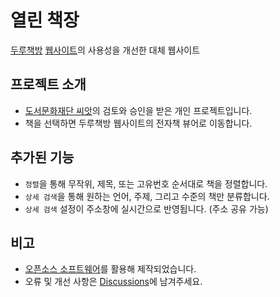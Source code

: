 # 열린 책장

[두루책방](https://seeart2007.modoo.at/?link=7newq4dv) [웹사이트](http://xn--hu1b40go5ck8x.com/)의 사용성을 개선한 대체 웹사이트

## 프로젝트 소개

- [도서문화재단 씨앗](https://seeart2007.modoo.at/)의 검토와 승인을 받은 개인 프로젝트입니다.
- 책을 선택하면 두루책방 웹사이트의 전자책 뷰어로 이동합니다.

## 추가된 기능

- `정렬`을 통해 무작위, 제목, 또는 고유번호 순서대로 책을 정렬합니다.
- `상세 검색`을 통해 원하는 언어, 주제, 그리고 수준의 책만 분류합니다.
- `상세 검색` 설정이 주소창에 실시간으로 반영됩니다. (주소 공유 가능)

## 비고

- [오픈소스 소프트웨어](oss-notice.md)를 활용해 제작되었습니다.
- 오류 및 개선 사항은 [Discussions](https://github.com/hyunbinseo/open-bookshelf/discussions/2)에 남겨주세요.
